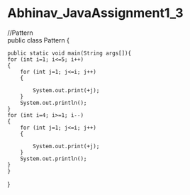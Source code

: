 # Abhinav_JavaAssignment1_3
//Pattern                                     
public class Pattern {

	public static void main(String args[]){
	for (int i=1; i<=5; i++)
	{
		for (int j=1; j<=i; j++)
		{

			System.out.print(+j);
		}
		System.out.println();
	}
	for (int i=4; i>=1; i--)
	{
		for (int j=1; j<=i; j++)
		{

			System.out.print(+j);
		}
		System.out.println();
	}
	}
}
	
